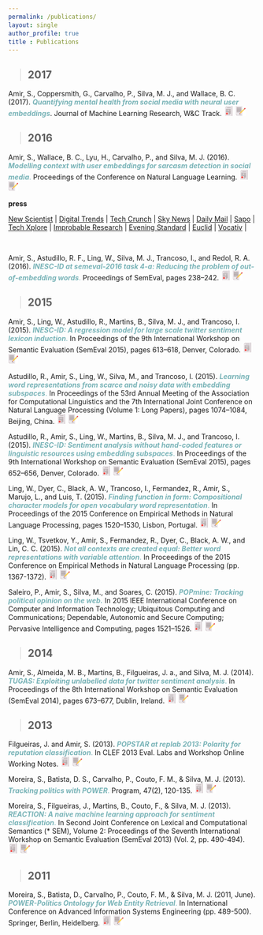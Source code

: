 ```yaml
---
permalink: /publications/
layout: single
author_profile: true
title : Publications
---
```


>## 2017

Amir, S., Coppersmith, G., Carvalho, P., Silva, M. J., and Wallace, B. C. (2017). <span style="color:#78b3b7">***Quantifying mental health from social media with neural user embeddings***</span>. Journal of Machine Learning Research, W&C Track.
<a href="http://mucmd.org/CameraReadySubmissions/63%5CCameraReadySubmission%5Cmlhc_2017.pdf" target="_blank" title="pdf"><img src="../assets/images/paper.png" title="pdf" width="20px"/></a>
<a href="../assets/bibtexs/amir2017mlhc.txt" target="_blank"><img src="../assets/images/bibtex.png" title="bibtex" width="20px"/></a>

> ## 2016

Amir, S., Wallace, B. C., Lyu, H., Carvalho, P., and Silva, M. J. (2016). <span style="color:#78b3b7">***Modelling context with user embeddings for sarcasm detection in social media***.</span> Proceedings of the Conference on Natural Language Learning.
<a href="http://www.aclweb.org/anthology/K16-1017" target="_blank" title="pdf"><img src="../assets/images/paper.png" title="pdf" width="20px"/></a>
<a href="../assets/bibtexs/amir2016modelling.txt" target="_blank"><img src="../assets/images/bibtex.png" title="bibtex" width="20px"/></a>

**press**

[New Scientist](https://www.newscientist.com/article/2100007-ai-reads-your-tweets-and-spots-when-youre-being-sarcastic/) | [Digital Trends](https://www.digitaltrends.com/cool-tech/twitter-sarcasm-det-ection-tweets/) | [Tech Crunch](https://techcrunch.com/2016/08/04/this-neural-network-tries-to-tell-if-youre-being-sarcastic-online/) | [Sky News](https://news.sky.com/story/oh-great-now-computers-can-spot-sarcasm-10523711) | [Daily Mail](https://www.dailymail.co.uk/sciencetech/article-3725458/Oh-really-Scientists-create-neural-network-spot-sarcasm-Twitter.html) | [Sapo](https://sapo24.blogs.sapo.pt/eles-querem-tornar-o-sarcasmo-online-113129) |
[Tech Xplore](https://techxplore.com/news/2016-08-deep-neural-network-approach-sarcasm.html) | [Improbable Research](https://www.improbable.com/2016/08/11/a-sarcastic-tweet-detection-algorithm/) | [Evening Standard](https://www.standard.co.uk/news/sarcasm-detector-invented-for-social-media-yeah-right-a3313121.html) | [Euclid](https://euclid.ee.duth.gr/news/ai-reads-your-tweets-and-spots-when-youre-being-sarcastic-acm-technews/) | [Vocativ](https://www.vocativ.com/354921/the-endless-quest-to-understand-sarcasm-on-the-internet/index.html) |

<br>

Amir, S., Astudillo, R. F., Ling, W., Silva, M. J., Trancoso, I., and Redol, R. A. (2016). <span style="color:#78b3b7">***INESC-ID at semeval-2016 task 4-a: Reducing the problem of out-of-embedding words***.</span> Proceedings of SemEval, pages 238–242.
<a href="http://www.aclweb.org/anthology/S16-1036" target="_blank" title="pdf"><img src="../assets/images/paper.png" title="pdf" width="20px"/></a>
<a href="../assets/bibtexs/amir2016inesc.txt" target="_blank"><img src="../assets/images/bibtex.png" title="bibtex" width="20px"/></a>



> ## 2015

Amir, S., Ling, W., Astudillo, R., Martins, B., Silva, M. J., and Trancoso, I. (2015). <span style="color:#78b3b7">***INESC-ID: A regression model for large scale twitter sentiment lexicon induction***.</span> In Proceedings of the 9th International Workshop on Semantic Evaluation (SemEval 2015), pages 613–618, Denver, Colorado.
<a href="http://www.aclweb.org/anthology/S15-2102" target="_blank" title="pdf"><img src="../assets/images/paper.png" title="pdf" width="20px"/></a>
<a href="../assets/bibtexs/amir-EtAl_2015_SemEval.txt" target="_blank"><img src="../assets/images/bibtex.png" title="bibtex" width="20px"/></a>



Astudillo, R., Amir, S., Ling, W., Silva, M., and Trancoso, I. (2015). <span style="color:#78b3b7">***Learning word representations from scarce and noisy data with embedding subspaces***.</span> In Proceedings of the 53rd Annual Meeting of the Association for Computational Linguistics and the 7th International Joint Conference on Natural Language Processing (Volume 1: Long Papers), pages 1074–1084, Beijing, China.
<a href="http://www.aclweb.org/anthology/P15-1104" target="_blank" title="pdf"><img src="../assets/images/paper.png" title="pdf" width="20px"/></a>
<a href="../assets/bibtexs/astudillo-EtAl:2015:ACL-IJCNLP.txt" target="_blank"><img src="../assets/images/bibtex.png" title="bibtex" width="20px"/></a>

Astudillo, R., Amir, S., Ling, W., Martins, B., Silva, M. J., and Trancoso, I. (2015). <span style="color:#78b3b7">***INESC-ID: Sentiment analysis without hand-coded features or linguistic resources using embedding subspaces***.</span> In Proceedings of the 9th International Workshop on Semantic Evaluation (SemEval 2015), pages 652–656, Denver, Colorado.
<a href="http://www.aclweb.org/anthology/S15-2109" target="_blank" title="pdf"><img src="../assets/images/paper.png" title="pdf" width="20px"/></a>
<a href="../assets/bibtexs/astudillo-EtAl:2015:SemEval.txt" target="_blank"><img src="../assets/images/bibtex.png" title="bibtex" width="20px"/></a>

Ling, W., Dyer, C., Black, A. W., Trancoso, I., Fermandez, R., Amir, S., Marujo, L., and Luis, T. (2015). <span style="color:#78b3b7">***Finding function in form: Compositional character models for open vocabulary word representation***.</span> In Proceedings of the 2015 Conference on Empirical Methods in Natural Language Processing, pages 1520–1530, Lisbon, Portugal.
<a href="http://www.aclweb.org/anthology/D15-1176" target="_blank" title="pdf"><img src="../assets/images/paper.png" title="pdf" width="20px"/></a>
<a href="../assets/bibtexs/ling-EtAl:2015:EMNLP2.txt" target="_blank"><img src="../assets/images/bibtex.png" title="bibtex" width="20px"/></a>

Ling, W., Tsvetkov, Y., Amir, S., Fermandez, R., Dyer, C., Black, A. W., and Lin, C. C. (2015). <span style="color:#78b3b7">***Not all contexts are created equal: Better word representations with variable attention***.</span> In Proceedings of the 2015 Conference on Empirical Methods in Natural Language Processing (pp. 1367-1372).
<a href="http://www.aclweb.org/anthology/D15-1161" target="_blank" title="pdf"><img src="../assets/images/paper.png" title="pdf" width="20px"/></a>
<a href="../assets/bibtexs/ling-EtAl:2015:EMNLP1.txt" target="_blank"><img src="../assets/images/bibtex.png" title="bibtex" width="20px"/></a>

Saleiro, P., Amir, S., Silva, M., and Soares, C. (2015). <span style="color:#78b3b7">***POPmine: Tracking political opinion on the web.***</span> In 2015 IEEE International Conference on Computer and Information Technology; Ubiquitous Computing and Communications; Dependable, Autonomic and Secure Computing; Pervasive Intelligence and Computing, pages 1521–1526.
<a href="http://labs.sapo.pt/wp-content/uploads/2015/09/popmine_iucc2015.pdf" target="_blank" title="pdf"><img src="../assets/images/paper.png" title="pdf" width="20px"/></a>
<a href="../assets/bibtexs/saleiro-EtAl:2015:Tracking.txt" target="_blank"><img src="../assets/images/bibtex.png" title="bibtex" width="20px"/></a>

>## 2014

Amir, S., Almeida, M. B., Martins, B., Filgueiras, J. a., and Silva, M. J. (2014). <span style="color:#78b3b7">***TUGAS: Exploiting unlabelled data for twitter sentiment analysis***.</span> In Proceedings of the 8th International Workshop on Semantic Evaluation (SemEval 2014), pages 673–677, Dublin, Ireland.
<a href="http://www.aclweb.org/anthology/S14-2120" target="_blank" title="pdf"><img src="../assets/images/paper.png" title="pdf" width="20px"/></a>
<a href="../assets/bibtexs/amir-EtAl_2014_SemEval.txt" target="_blank"><img src="../assets/images/bibtex.png" title="bibtex" width="20px"/></a>

>## 2013

Filgueiras, J. and Amir, S. (2013). <span style="color:#78b3b7">***POPSTAR at replab 2013: Polarity for reputation classification***.</span> In CLEF 2013 Eval. Labs and Workshop Online Working Notes.
<a href="http://ims-sites.dei.unipd.it/documents/71612/430938/CLEF2013wn-RepLab-FilgueirasEt2013.pdf" target="_blank" title="pdf"><img src="../assets/images/paper.png" title="pdf" width="20px"/></a>
<a href="../assets/bibtexs/filgueiras2013popstar.txt" target="_blank"><img src="../assets/images/bibtex.png" title="bibtex" width="20px"/></a>

Moreira, S., Batista, D. S., Carvalho, P., Couto, F. M., & Silva, M. J. (2013). <span style="color:#78b3b7">***Tracking politics with POWER***.</span> Program, 47(2), 120-135.
<a href="https://www.emeraldinsight.com/doi/abs/10.1108/00330331311313708" target="_blank" title="pdf"><img src="../assets/images/paper.png" title="pdf" width="20px"/></a>
<a href="../assets/bibtexs/moreira2013tracking.txt" target="_blank"><img src="../assets/images/bibtex.png" title="bibtex" width="20px"/></a>

Moreira, S., Filgueiras, J., Martins, B., Couto, F., & Silva, M. J. (2013). <span style="color:#78b3b7">***REACTION: A naive machine learning approach for sentiment classification***.</span> In Second Joint Conference on Lexical and Computational Semantics (* SEM), Volume 2: Proceedings of the Seventh International Workshop on Semantic Evaluation (SemEval 2013) (Vol. 2, pp. 490-494).
<a href="http://www.aclweb.org/anthology/S13-2081" target="_blank" title="pdf"><img src="../assets/images/paper.png" title="pdf" width="20px"/></a>
<a href="../assets/bibtexs/moreira-EtAl:2013:SemEval-2013.txt" target="_blank"><img src="../assets/images/bibtex.png" title="bibtex" width="20px"/></a>


>## 2011

Moreira, S., Batista, D., Carvalho, P., Couto, F. M., & Silva, M. J. (2011, June). <span style="color:#78b3b7">***POWER-Politics Ontology for Web Entity Retrieval***.</span> In International Conference on Advanced Information Systems Engineering (pp. 489-500). Springer, Berlin, Heidelberg.
<a href="http://citeseerx.ist.psu.edu/viewdoc/download?doi=10.1.1.368.2544&rep=rep1&type=pdf" target="_blank" title="pdf"><img src="../assets/images/paper.png" title="pdf" width="20px"/></a>
<a href="../assets/bibtexs/moreira2011power.txt" target="_blank"><img src="../assets/images/bibtex.png" title="bibtex" width="20px"/></a>


